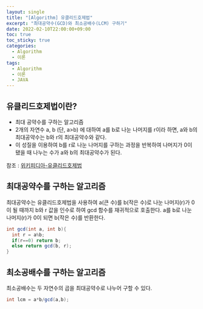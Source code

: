 ```yaml
---
layout: single
title: "[Algorithm] 유클리드호제법"
excerpt: "최대공약수(GCD)와 최소공배수(LCM) 구하기"
date: 2022-02-10T22:00:00+09:00
toc: true
toc_sticky: true
categories:
  - Algorithm
  - 이론
tags:
  - Algorithm
  - 이론
  - JAVA
---
```


## 유클리드호제법이란?
- 최대 공약수를 구하는 알고리즘
- 2개의 자연수 a, b (단, a>b) 에 대하여 a를 b로 나눈 나머지를 r이라 하면, a와 b의 최대공약수는 b와 r의 최대공약수와 같다.
- 이 성질을 이용하여 b를 r로 나눈 나머지를 구하는 과정을 반복하여 나머지가 0이 됐을 때 나누는 수가 a와 b의 최대공약수가 된다.

참조 : [위키피디아-유클리드호제법](https://ko.wikipedia.org/wiki/%EC%9C%A0%ED%81%B4%EB%A6%AC%EB%93%9C_%ED%98%B8%EC%A0%9C%EB%B2%95)

## 최대공약수를 구하는 알고리즘
최대공약수는 유클리드호제법을 사용하여 a(큰 수)를 b(작은 수)로 나눈 나머지(r)가 0이 될 때까지 b와 r 값을 인수로 하여 gcd 함수를 재귀적으로 호출한다.
a를 b로 나눈 나머지(r)가 0이 되면 b(작은 수)를 반환한다.

```java
int gcd(int a, int b){
  int r = a%b;
  if(r==0) return b;
  else return gcd(b, r);
}
```
## 최소공배수를 구하는 알고리즘
최소공배수는 두 자연수의 곱을 최대공약수로 나누어 구할 수 있다.
```java
int lcm = a*b/gcd(a,b);
```
